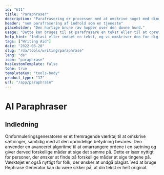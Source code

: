 ```yaml
---
id: "611"
title: "Paraphraser"
description: "Parafrasering er processen med at omskrive noget med dine egne ord. Det bruges ofte til at opsummere eller forenkle en tekst eller til at gøre den mere forståelig. Parafrasering kan også bruges til at skabe nye versioner af eksisterende indhold eller til at skabe indhold, der er mere tilgængeligt for et bredere publikum."
header: "nem parafrasering af indhold som en tjeneste"
placeholder: "Den hurtige brune ræv hopper over den dovne hund."
usage: "Dette kan bruges til at parafrasere en tekst eller til at oprette nye versioner af eksisterende indhold."
help_hint: "Indtast eller indsæt en tekst, og vi omskriver den for dig."
tags: ["Writing Aid"]
date: "2022-03-28"
slug: "/da/tools/writing/paraphrase"
lang: "da"
icon: "paraphrase"
hasCustomTemplate: false
tone: true
templateKey: "tools-body"
product_type: "17"
url: "/app/paraphrase"
---
```


# AI Paraphraser

## Indledning

Omformuleringsgeneratoren er et fremragende værktøj til at omskrive sætninger, samtidig med at den oprindelige betydning bevares. Den anvender en avanceret algoritme til at omarrangere ordene i en sætning og giver derved forskellige måder at sige det samme på. Dette er især nyttigt for personer, der ønsker at finde på forskellige måder at sige tingene på. Værktøjet er også nyttigt for folk, der ønsker at undgå plagiat. Ved at bruge Rephrase Generator kan du være sikker på, at din tekst er helt original.
